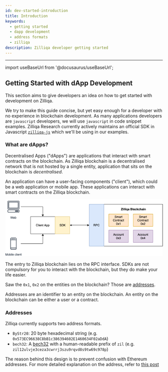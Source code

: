 ```yaml
---
id: dev-started-introduction
title: Introduction
keywords:
  - getting started
  - dapp development
  - address formats
  - zilliqa
description: Zilliqa developer getting started
---
```


---

import useBaseUrl from '@docusaurus/useBaseUrl';

## Getting Started with dApp Development

This section aims to give developers an idea on how to get started with development on Zilliqa.

We try to make this guide concise, but yet easy enough for a developer with no experience in blockchain development. As many applications developers are `javascript` developers, we will use `javascript` in code snippet examples. Zilliqa Research currently actively maintains an official SDK in Javascript [`zilliqa-js`](https://github.com/Zilliqa/zilliqa-js) which we'll be using in our examples.

### What are dApps?

Decentralised Apps ("dApps") are applications that interact with smart contracts on the blockchain. As Zilliqa blockchain is a decentralised network that is not hosted by a single entity, application that sits on the blockchain is _decentralised_.

An application can have a user-facing components ("client"), which could be a web application or mobile app. These applications can interact with smart contracts on the Zilliqa blockchain.

!["Overview"](/assets/img/dev-dapps/dapps-overview.png)

The entry to Zilliqa blockchain lies on the RPC interface. SDKs are not compulsory for you to interact with the blockchain, but they do make your life easier.

Saw the `0x1`, `0x2` on the entities on the blockchain? Those are [addresses](#addresses).

Addresses are an identifier to an entity on the blockchain. An entity on the blockchain can be either a user or a contract.

### Addresses

Zilliqa currently supports two address formats.

- `ByStr20`: 20 byte hexadecimal string (e.g. `0x573EC96638C8bB1c386394602E1460634F02aDdA`)
- `bech32`: A [bech32](https://github.com/Zilliqa/ZIP/blob/master/zips/zip-1.md) with a human-readable prefix of `zil` (e.g. `zil12ulvje3ceza3cwrrj3szu9rqvd8s9tw69c978p`)

The reason behind this design is to prevent confusion with Ethereum addresses. For more detailed explanation on the address, refer to [this post](https://blog.zilliqa.com/zilliqa-migrates-to-new-address-format-bf1fa6d7e41d)
